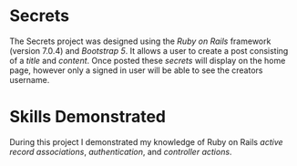 # Secrets
The Secrets project was designed using the *Ruby on Rails* framework (version 7.0.4) and *Bootstrap 5*. 
It allows a user to create a post consisting of a *title* and *content*. Once posted these *secrets* will display on the home page, however only a signed in user will be able to see the creators username.

# Skills Demonstrated
During this project I demonstrated my knowledge of Ruby on Rails *active record associations*, *authentication*, and *controller actions*.
